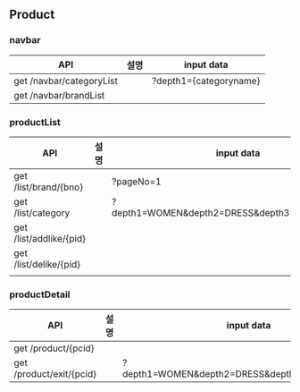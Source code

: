 ## Product

### navbar

| API | 설명 | input data |
| --- | --- | --- |
| get  /navbar/categoryList |  | ?depth1={categoryname} |
| get  /navbar/brandList |  |  |

### productList

| API | 설명 | input data |
| --- | --- | --- |
| get  /list/brand/{bno} |  | ?pageNo=1 |
| get  /list/category |  | ?depth1=WOMEN&depth2=DRESS&depth3=MINI%20DRESS |
| get  /list/addlike/{pid} |  |  |
| get  /list/delike/{pid} |  |  |
|  |  |  |

### productDetail

| API | 설명 | input data |
| --- | --- | --- |
| get  /product/{pcid} |  |  |
| get  /product/exit/{pcid} |  | ?depth1=WOMEN&depth2=DRESS&depth3=MINI%20DRESS |
